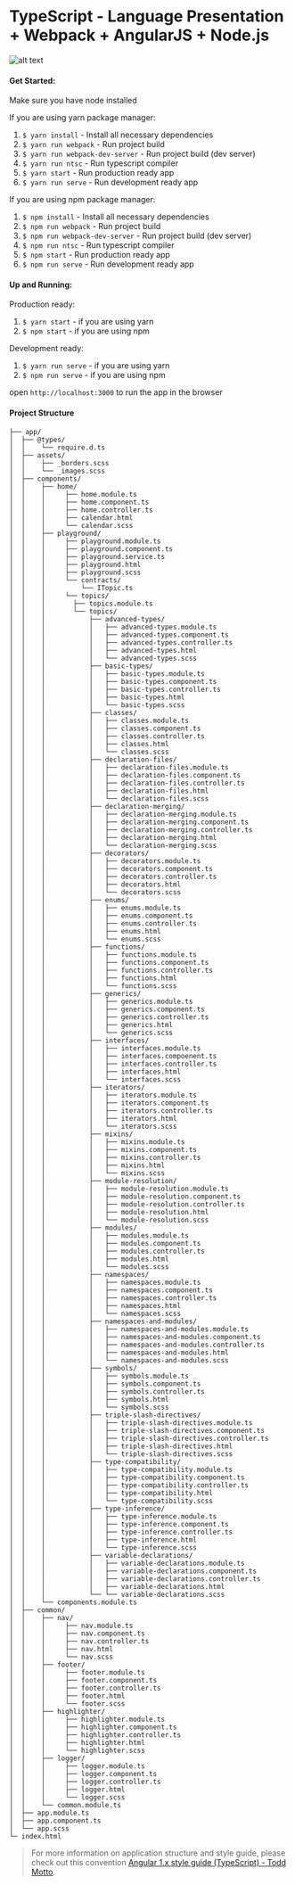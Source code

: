 # TypeScript - Language Presentation + Webpack + AngularJS + Node.js
![alt text](https://github.com/steevehook/typescript-webpack-angularjs/blob/master/img/home/background.png)

#### Get Started:
Make sure you have node installed

If you are using yarn package manager:
1. `$ yarn install` - Install all necessary dependencies
2. `$ yarn run webpack` - Run project build
3. `$ yarn run webpack-dev-server` - Run project build (dev server)
4. `$ yarn run ntsc` - Run typescript compiler
5. `$ yarn start` - Run production ready app
6. `$ yarn run serve` - Run development ready app

If you are using npm package manager:
1. `$ npm install` - Install all necessary dependencies
2. `$ npm run webpack` - Run project build
3. `$ npm run webpack-dev-server` - Run project build (dev server)
4. `$ npm run ntsc` - Run typescript compiler
5. `$ npm start` - Run production ready app
6. `$ npm run serve` - Run development ready app

#### Up and Running:
Production ready:
1. `$ yarn start` - if you are using yarn
2. `$ npm start` - if you are using npm

Development ready:
1. `$ yarn run serve` - if you are using yarn
2. `$ npm run serve` - if you are using npm

open  `http://localhost:3000` to run the app in the browser

#### Project Structure
```
├── app/
│  ├── @types/
│  │    └── require.d.ts
│  ├── assets/
│  │    ├── _borders.scss
│  │    └── _images.scss
│  ├── components/
│  │    ├── home/
│  │    │     ├── home.module.ts
│  │    │     ├── home.component.ts
│  │    │     ├── home.controller.ts
│  │    │     ├── calendar.html
│  │    │     └── calendar.scss
│  │    ├── playground/
│  │    │     ├── playground.module.ts
│  │    │     ├── playground.component.ts
│  │    │     ├── playground.service.ts
│  │    │     ├── playground.html
│  │    │     ├── playground.scss
│  │    │     └── contracts/
│  │    │         └── ITopic.ts
│  │    │     └── topics/
│  │    │       ├── topics.module.ts
│  │    │       └── topics/
│  │    │           ├── advanced-types/
│  │    │           │   ├── advanced-types.module.ts
│  │    │           │   ├── advanced-types.component.ts
│  │    │           │   ├── advanced-types.controller.ts
│  │    │           │   ├── advanced-types.html
│  │    │           │   └── advanced-types.scss
│  │    │           ├── basic-types/
│  │    │           │   ├── basic-types.module.ts
│  │    │           │   ├── basic-types.component.ts
│  │    │           │   ├── basic-types.controller.ts
│  │    │           │   ├── basic-types.html
│  │    │           │   └── basic-types.scss
│  │    │           ├── classes/
│  │    │           │   ├── classes.module.ts
│  │    │           │   ├── classes.component.ts
│  │    │           │   ├── classes.controller.ts
│  │    │           │   ├── classes.html
│  │    │           │   └── classes.scss
│  │    │           ├── declaration-files/
│  │    │           │   ├── declaration-files.module.ts
│  │    │           │   ├── declaration-files.component.ts
│  │    │           │   ├── declaration-files.controller.ts
│  │    │           │   ├── declaration-files.html
│  │    │           │   └── declaration-files.scss
│  │    │           ├── declaration-merging/
│  │    │           │   ├── declaration-merging.module.ts
│  │    │           │   ├── declaration-merging.component.ts
│  │    │           │   ├── declaration-merging.controller.ts
│  │    │           │   ├── declaration-merging.html
│  │    │           │   └── declaration-merging.scss
│  │    │           ├── decorators/
│  │    │           │   ├── decorators.module.ts
│  │    │           │   ├── decorators.component.ts
│  │    │           │   ├── decorators.controller.ts
│  │    │           │   ├── decorators.html
│  │    │           │   └── decorators.scss
│  │    │           ├── enums/
│  │    │           │   ├── enums.module.ts
│  │    │           │   ├── enums.component.ts
│  │    │           │   ├── enums.controller.ts
│  │    │           │   ├── enums.html
│  │    │           │   └── enums.scss
│  │    │           ├── functions/
│  │    │           │   ├── functions.module.ts
│  │    │           │   ├── functions.component.ts
│  │    │           │   ├── functions.controller.ts
│  │    │           │   ├── functions.html
│  │    │           │   └── functions.scss
│  │    │           ├── generics/
│  │    │           │   ├── generics.module.ts
│  │    │           │   ├── generics.component.ts
│  │    │           │   ├── generics.controller.ts
│  │    │           │   ├── generics.html
│  │    │           │   └── generics.scss
│  │    │           ├── interfaces/
│  │    │           │   ├── interfaces.module.ts
│  │    │           │   ├── interfaces.compoenent.ts
│  │    │           │   ├── interfaces.controller.ts
│  │    │           │   ├── interfaces.html
│  │    │           │   └── interfaces.scss
│  │    │           ├── iterators/
│  │    │           │   ├── iterators.module.ts
│  │    │           │   ├── iterators.component.ts
│  │    │           │   ├── iterators.controller.ts
│  │    │           │   ├── iterators.html
│  │    │           │   └── iterators.scss
│  │    │           ├── mixins/
│  │    │           │   ├── mixins.module.ts
│  │    │           │   ├── mixins.component.ts
│  │    │           │   ├── mixins.controller.ts
│  │    │           │   ├── mixins.html
│  │    │           │   └── mixins.scss
│  │    │           ├── module-resolution/
│  │    │           │   ├── module-resolution.module.ts
│  │    │           │   ├── module-resolution.component.ts
│  │    │           │   ├── module-resolution.controller.ts
│  │    │           │   ├── module-resolution.html
│  │    │           │   └── module-resolution.scss
│  │    │           ├── modules/
│  │    │           │   ├── modules.module.ts
│  │    │           │   ├── modules.component.ts
│  │    │           │   ├── modules.controller.ts
│  │    │           │   ├── modules.html
│  │    │           │   └── modules.scss
│  │    │           ├── namespaces/
│  │    │           │   ├── namespaces.module.ts
│  │    │           │   ├── namespaces.component.ts
│  │    │           │   ├── namespaces.controller.ts
│  │    │           │   ├── namespaces.html
│  │    │           │   └── namespaces.scss
│  │    │           ├── namespaces-and-modules/
│  │    │           │   ├── namespaces-and-modules.module.ts
│  │    │           │   ├── namespaces-and-modules.component.ts
│  │    │           │   ├── namespaces-and-modules.controller.ts
│  │    │           │   ├── namespaces-and-modules.html
│  │    │           │   └── namespaces-and-modules.scss
│  │    │           ├── symbols/
│  │    │           │   ├── symbols.module.ts
│  │    │           │   ├── symbols.component.ts
│  │    │           │   ├── symbols.controller.ts
│  │    │           │   ├── symbols.html
│  │    │           │   └── symbols.scss
│  │    │           ├── triple-slash-directives/
│  │    │           │   ├── triple-slash-directives.module.ts
│  │    │           │   ├── triple-slash-directives.component.ts
│  │    │           │   ├── triple-slash-directives.controller.ts
│  │    │           │   ├── triple-slash-directives.html
│  │    │           │   └── triple-slash-directives.scss
│  │    │           ├── type-compatibility/
│  │    │           │   ├── type-compatibility.module.ts
│  │    │           │   ├── type-compatibility.component.ts
│  │    │           │   ├── type-compatibility.controller.ts
│  │    │           │   ├── type-compatibility.html
│  │    │           │   └── type-compatibility.scss
│  │    │           ├── type-inference/
│  │    │           │   ├── type-inference.module.ts
│  │    │           │   ├── type-inference.component.ts
│  │    │           │   ├── type-inference.controller.ts
│  │    │           │   ├── type-inference.html
│  │    │           │   └── type-inference.scss
│  │    │           ├── variable-declarations/
│  │    │           │   ├── variable-declarations.module.ts
│  │    │           │   ├── variable-declarations.component.ts
│  │    │           │   ├── variable-declarations.controller.ts
│  │    │           │   ├── variable-declarations.html
│  │    │           └── └── variable-declarations.scss
│  │    └── components.module.ts
│  ├── common/
│  │    ├── nav/
│  │    │     ├── nav.module.ts
│  │    │     ├── nav.component.ts
│  │    │     ├── nav.controller.ts
│  │    │     ├── nav.html
│  │    │     └── nav.scss
│  │    ├── footer/
│  │    │     ├── footer.module.ts
│  │    │     ├── footer.component.ts
│  │    │     ├── footer.controller.ts
│  │    │     ├── footer.html
│  │    │     └── footer.scss
│  │    ├── highlighter/
│  │    │     ├── highlighter.module.ts
│  │    │     ├── highlighter.component.ts
│  │    │     ├── highlighter.controller.ts
│  │    │     ├── highlighter.html
│  │    │     └── highlighter.scss
│  │    ├── logger/
│  │    │     ├── logger.module.ts
│  │    │     ├── logger.component.ts
│  │    │     ├── logger.controller.ts
│  │    │     ├── logger.html
│  │    │     └── logger.scss
│  │    └── common.module.ts
│  ├── app.module.ts
│  ├── app.component.ts
│  └── app.scss
└─ index.html
```

> For more information on application structure and style guide, please check out this convention
[Angular 1.x style guide (TypeScript) - Todd Motto](https://github.com/toddmotto/angularjs-styleguide/tree/master/typescript).